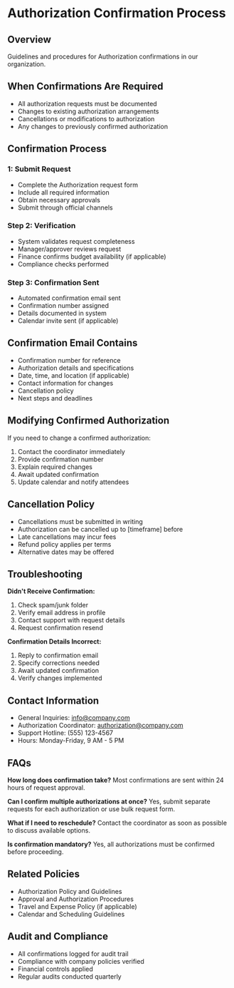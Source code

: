 # Authorization Confirmation Process

## Overview
Guidelines and procedures for Authorization confirmations in our organization.

## When Confirmations Are Required
- All authorization requests must be documented
- Changes to existing authorization arrangements
- Cancellations or modifications to authorization
- Any changes to previously confirmed authorization

## Confirmation Process

###  1: Submit Request
- Complete the Authorization request form
- Include all required information
- Obtain necessary approvals
- Submit through official channels

### Step 2: Verification
- System validates request completeness
- Manager/approver reviews request
- Finance confirms budget availability (if applicable)
- Compliance checks performed

### Step 3: Confirmation Sent
- Automated confirmation email sent
- Confirmation number assigned
- Details documented in system
- Calendar invite sent (if applicable)

## Confirmation Email Contains
- Confirmation number for reference
- Authorization details and specifications
- Date, time, and location (if applicable)
- Contact information for changes
- Cancellation policy
- Next steps and deadlines

## Modifying Confirmed Authorization
If you need to change a confirmed authorization:
1. Contact the coordinator immediately
2. Provide confirmation number
3. Explain required changes
4. Await updated confirmation
5. Update calendar and notify attendees

## Cancellation Policy
- Cancellations must be submitted in writing
- Authorization can be cancelled up to [timeframe] before
- Late cancellations may incur fees
- Refund policy applies per terms
- Alternative dates may be offered

## Troubleshooting

**Didn't Receive Confirmation:**
1. Check spam/junk folder
2. Verify email address in profile
3. Contact support with request details
4. Request confirmation resend

**Confirmation Details Incorrect:**
1. Reply to confirmation email
2. Specify corrections needed
3. Await updated confirmation
4. Verify changes implemented

## Contact Information
- General Inquiries: info@company.com
- Authorization Coordinator: authorization@company.com
- Support Hotline: (555) 123-4567
- Hours: Monday-Friday, 9 AM - 5 PM

## FAQs

**How long does confirmation take?**
Most confirmations are sent within 24 hours of request approval.

**Can I confirm multiple authorizations at once?**
Yes, submit separate requests for each authorization or use bulk request form.

**What if I need to reschedule?**
Contact the coordinator as soon as possible to discuss available options.

**Is confirmation mandatory?**
Yes, all authorizations must be confirmed before proceeding.

## Related Policies
- Authorization Policy and Guidelines
- Approval and Authorization Procedures
- Travel and Expense Policy (if applicable)
- Calendar and Scheduling Guidelines

## Audit and Compliance
- All confirmations logged for audit trail
- Compliance with company policies verified
- Financial controls applied
- Regular audits conducted quarterly

